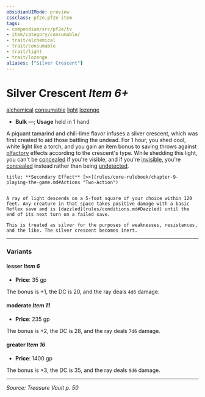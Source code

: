```yaml
---
obsidianUIMode: preview
cssclass: pf2e,pf2e-item
tags:
- compendium/src/pf2e/tv
- item/category/consumable/
- trait/alchemical
- trait/consumable
- trait/light
- trait/lozenge
aliases: ["Silver Crescent"]
---
```

# Silver Crescent *Item 6+*  
[alchemical](alchemical.md "Alchemical Item Trait")  [consumable](consumable.md "Consumable Item Trait")  [light](Reference/Rules/Traits/light.md "Light Effect Trait")  [lozenge](lozenge-tv.md "Lozenge Item Trait")  

- **Bulk** —; **Usage** held in 1 hand

A piquant tamarind and chili-lime flavor infuses a silver crescent, which was first created to aid those battling the undead. For 1 hour, you shed cool, white light like a torch, and you gain an item bonus to saving throws against [olfactory](olfactory-b1.md "Olfactory Effect Trait") effects according to the crescent's type. While shedding this light, you can't be [concealed](conditions.md#Concealed) if you're visible, and if you're [invisible](conditions.md#Invisible), you're [concealed](conditions.md#Concealed) instead rather than being [undetected](conditions.md#Undetected).

```ad-embed-ability
title: **Secondary Effect** [>>](rules/core-rulebook/chapter-9-playing-the-game.md#Actions "Two-Action")


A ray of light descends on a 5-foot square of your choice within 120 feet. Any creature in that space takes positive damage with a basic Reflex save and is [dazzled](rules/conditions.md#Dazzled) until the end of its next turn on a failed save.

This is treated as silver for the purposes of weaknesses, resistances, and the like. The silver crescent becomes inert.
```

---

### Variants

#### lesser *Item 6*

- **Price**: 35 gp

The bonus is +1, the DC is 20, and the ray deals `4d6` damage.

#### moderate *Item 11*

- **Price**: 235 gp

The bonus is +2, the DC is 28, and the ray deals `7d6` damage.

#### greater *Item 16*

- **Price**: 1400 gp

The bonus is +3, the DC is 35, and the ray deals `9d6` damage.

---
*Source: Treasure Vault p. 50*